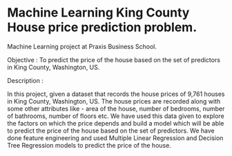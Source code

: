 # Machine Learning King County House price prediction problem.
Machine Learning project at Praxis Business School.  

Objective : To predict the price of the house based on the set of predictors in King County, Washington, US.

Description : 

In this project, given a dataset that records the house prices of 9,761 houses in King County, Washington, US. The house prices are recorded along with some other attributes like - area of the house, number of bedrooms, number of bathrooms, number of floors etc.
We have used this data given to explore the factors on which the price depends and build a model which will be able to predict the price of the house based on the set of predictors.
We have done feature engineering and used Multiple Linear Regression and Decision Tree Regression models to predict the price of the house.
